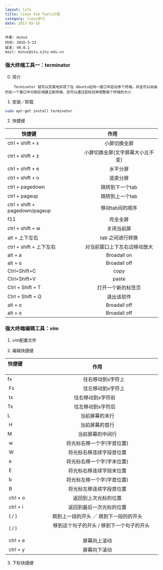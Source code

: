 ```yaml
---
layout: life
title: linux Vim Tools介绍
category: linux学习
date: 2017-05-16
---
```


    作者: minus
    时间: 2016-5-23
    版本: V0.0.1
    mail: minus@stu.xjtu.edu.cn


<!-- more -->
### 强大终端工具一：terminator
0. 简介
```
    Terminator 就可以完美地实现了在 Ubuntu在同一窗口中启动多个终端，并且可以自由的在一个窗口中分割区域建立新终端，还可以通过鼠标拉伸调整每个终端的大小
```
1. 安装／卸载
```sh
sudo apt-get install terminator 
```
2. 快捷键

| 快捷键                      | 作用               | 
| -------------              |:-------------:    |
|  ctrl + shift + x        | 小屏切换全屏               |
|  ctrl + shift + z        | 小屏切换全屏(文字屏幕大小比不变) |
|  ctrl + shift + e        | 水平分屏                  |
|  ctrl + shift + o        | 竖直分屏                  |
|  ctrl + pagedown         | 跳转到下一个tab            |
|  ctrl + pageup           | 跳转到上一个tab             |
|  ctrl + shift + pagedown/pageup   | 移动tab间的顺序    |
|  f11                     | 完全全屏                   |
|  ctrl + shift + w        | 关闭当前屏                 |
|  alt + 上下左右           | tab 之间进行转换            |
|  ctrl + shift + 上下左右  | 对当前窗口上下左右边移动放大   |
|  alt + a                 | Broadall on               |
|  alt + o                 | Broadall off              |
|  Ctrl+Shift+C            | copy                      |
|  Ctrl+Shift+V            | paste                     |
|  Ctrl + Shift + T        | 打开一个新的标签页           |
|  Ctrl + Shift + Q        | 退出该软件                  |
|  alt + o                 | Broadall off              |
|  alt + o                 | Broadall off              |


### 强大终端编辑工具：vim
1. vim配置文件

2. 编辑快捷键

| 快捷键                      | 作用               | 
| -------------              |:-------------:    |
|  fx        | 往右移动到x字符上  |
|  Fx        | 往左移动到x字符上 |
|  tx        | 往右移动到x字符前                |
|  Tx        | 往左移动到x字符后               |
|  L         | 当前屏幕的末行            |
|  H         | 当前屏幕的首行            |
|  M         | 当前屏幕的中间行            |
|  w         | 将光标右移一个字(字首位置)            |
|  W         | 将光标右移连续字段首位置            |
|  e         | 将光标右移一个字(字末位置)            |
|  E         | 将光标右移连续字段末位置            |
|  b         | 将光标左移一个字(字首位置)            |
|  B         | 将光标左移连续字段首位置            |
|  ctrl + o  | 返回到上次光标的位置            |
|  ctrl + i  | 返回到最后一次光标的位置            |
|  { / }     | 跳到上一段的开头 ／ 跳到下一段的的开头            |
|  ( / )     | 移到这个句子的开头 / 移到下一个句子的开头            |
|  ctrl + e  | 屏幕向上滚动            |
|  ctrl + y  | 屏幕向下滚动            |

3. 下标快捷键


